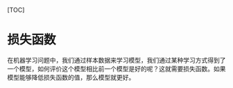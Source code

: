 [TOC]

# 损失函数

在机器学习问题中，我们通过样本数据来学习模型，我们通过某种学习方式得到了一个模型，如何评价这个模型相比前一个模型是好的呢？这就需要损失函数。如果模型能够降低损失函数的值，那么模型就更好。
